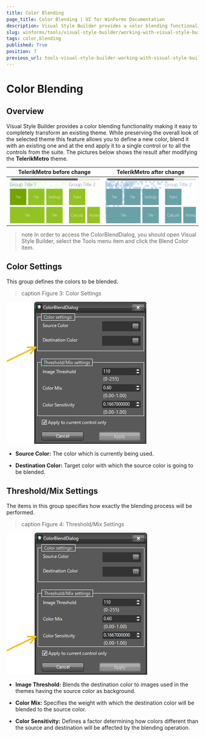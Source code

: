 ```yaml
---
title: Color Blending
page_title: Color Blending | UI for WinForms Documentation
description: Visual Style Builder provides a color blending functionality making it easy to completely transform an existing theme.
slug: winforms/tools/visual-style-builder/working-with-visual-style-builder/color-blending
tags: color,blending
published: True
position: 7
previous_url: tools-visual-style-builder-working-with-visual-style-builder-color-blending
---
```


# Color Blending

## Overview

Visual Style Builder provides a color blending functionality making it easy to completely transform an existing theme. While preserving the overall look of the selected theme this feature allows you to define a new color, blend it with an existing one and at the end apply it to a single control or to all the controls from the suite. The pictures below shows the result after modifying the __TelerikMetro__ theme.

|TelerikMetro before change | TelerikMetro after change|
|----|----|
![tools-visual-style-builder-working-with-visual-style-builder-color-blending 001](images/tools-visual-style-builder-working-with-visual-style-builder-color-blending001.png)|![tools-visual-style-builder-working-with-visual-style-builder-color-blending 002](images/tools-visual-style-builder-working-with-visual-style-builder-color-blending002.png)|

>note In order to access the ColorBlendDialog, you should open Visual Style Builder, select the Tools menu item and click the Blend Color item.
>

## Color Settings

This group defines the colors to be blended.
        
>caption Figure 3: Color Settings

![tools-visual-style-builder-working-with-visual-style-builder-color-blending 003](images/tools-visual-style-builder-working-with-visual-style-builder-color-blending003.png)

* __Source Color:__ The color which is currently being used.
            

* __Destination Color:__ Target color with which the source color is going to be blended.
            

## Threshold/Mix Settings

The items in this group specifies how exactly the blending process will be performed.
        
>caption Figure 4: Threshold/Mix Settings

![tools-visual-style-builder-working-with-visual-style-builder-color-blending 004](images/tools-visual-style-builder-working-with-visual-style-builder-color-blending004.png)

* __Image Threshold:__ Blends the destination color to images used in the themes having the source color as background.
   

* __Color Mix:__ Specifies the weight with which the destination color will be blended to the source color.
  

* __Color Sensitivity:__ Defines a factor determining how colors different than the source and destination will be affected by the blending operation.
            
